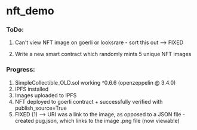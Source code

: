 # nft_demo


### ToDo:

1. Can't view NFT image on goerli or looksrare - sort this out
  --> FIXED

2. Write a new smart contract which randomly mints 5 unique NFT images


### Progress:

1. SimpleCollectible_OLD.sol working ^0.6.6 (openzeppelin @ 3.4.0)
2. IPFS installed
3. Images uploaded to IPFS
4. NFT deployed to goerli contract + successfully verified with publish_source=True
5. FIXED (1)  -->  URI was a link to the image, as opposed to a JSON file  - created pug.json, which links to the image .png file (now viewable)

